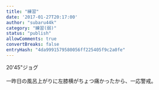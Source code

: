 ```yaml
---
title: "練習"
date: '2017-01-27T20:17:00'
author: "subaru44k"
category: "練習(弱)"
status: "publish"
allowComments: true
convertBreaks: false
entryHash: "4da9991579580056ff225405f9c2a0fe"
---
```

20'45"ジョグ<br>
<br>
一昨日の風呂上がりに左膝横がちょつ痛かったから、一応警戒。
